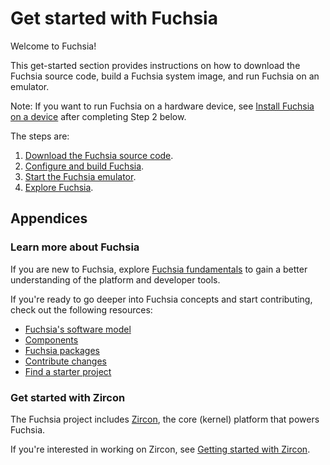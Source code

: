 # Get started with Fuchsia

Welcome to Fuchsia!

This get-started section provides instructions on how to download the
Fuchsia source code, build a Fuchsia system image, and run Fuchsia on
an emulator.

Note: If you want to run Fuchsia on a hardware device, see
[Install Fuchsia on a device][install-fuchsia-on-a-device] after completing
Step 2 below.

The steps are:

1.  [Download the Fuchsia source code][download-fuchsia].
1.  [Configure and build Fuchsia][build-fuchsia].
1.  [Start the Fuchsia emulator][start-the-fuchsia-emulator].
1.  [Explore Fuchsia][explore-fuchsia].

## Appendices

### Learn more about Fuchsia

If you are new to Fuchsia, explore [Fuchsia fundamentals][fuchsia-fundamentals]
to gain a better understanding of the platform and developer tools.

If you're ready to go deeper into Fuchsia concepts and start contributing,
check out the following resources:

*   [Fuchsia's software model][software-model]
*   [Components][components]
*   [Fuchsia packages][fuchsia-packages]
*   [Contribute changes][contribute-changes]
*   [Find a starter project][find-a-starter-project]

### Get started with Zircon

The Fuchsia project includes [Zircon][zircon], the core (kernel) platform
that powers Fuchsia.

If you're interested in working on Zircon, see
[Getting started with Zircon][get-started-with-zircon].

<!-- Reference links -->

[install-fuchsia-on-a-device]: /development/hardware/README.md
[download-fuchsia]: /get-started/get_fuchsia_source.md
[build-fuchsia]: /get-started/build_fuchsia.md
[start-the-fuchsia-emulator]: /get-started/set_up_femu.md
[explore-fuchsia]: /get-started/explore_fuchsia.md
[software-model]: /concepts/software_model.md
[components]: /concepts/components/v2/
[fuchsia-packages]: /concepts/packages/package.md
[contribute-changes]: /development/source_code/contribute_changes.md
[find-a-starter-project]: /contribute/open_projects/
[zircon]: /concepts/kernel/README.md
[get-started-with-zircon]: /development/kernel/getting_started.md
[fuchsia-fundamentals]: /get-started/learn/README.md

